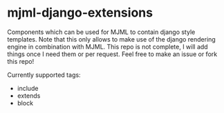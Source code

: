 # mjml-django-extensions

Components which can be used for MJML to contain django style templates. Note that this only allows to make use of the django rendering engine in combination with MJML. This repo is not complete, I will add things once I need them or per request. Feel free to make an issue or fork this repo!

Currently supported tags:

* include
* extends
* block
